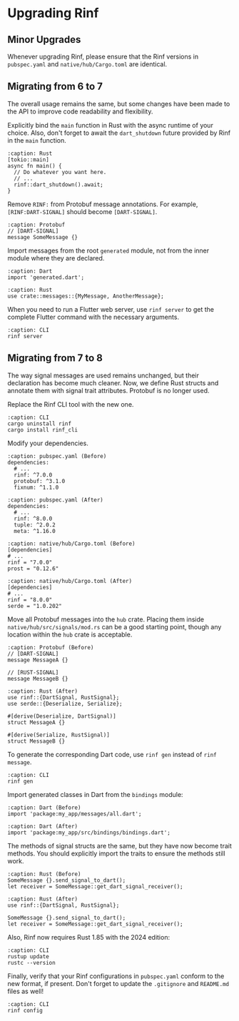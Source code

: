# Upgrading Rinf

## Minor Upgrades

Whenever upgrading Rinf, please ensure that the Rinf versions in `pubspec.yaml` and `native/hub/Cargo.toml` are identical.

## Migrating from 6 to 7

The overall usage remains the same, but some changes have been made to the API to improve code readability and flexibility.

Explicitly bind the `main` function in Rust with the async runtime of your choice. Also, don't forget to await the `dart_shutdown` future provided by Rinf in the `main` function.

```{code-block} rust
:caption: Rust
[tokio::main]
async fn main() {
  // Do whatever you want here.
  // ...
  rinf::dart_shutdown().await;
}
```

Remove `RINF:` from Protobuf message annotations. For example, `[RINF:DART-SIGNAL]` should become `[DART-SIGNAL]`.

```{code-block} proto
:caption: Protobuf
// [DART-SIGNAL]
message SomeMessage {}
```

Import messages from the root `generated` module, not from the inner module where they are declared.

```{code-block} dart
:caption: Dart
import 'generated.dart';
```

```{code-block} rust
:caption: Rust
use crate::messages::{MyMessage, AnotherMessage};
```

When you need to run a Flutter web server, use `rinf server` to get the complete Flutter command with the necessary arguments.

```{code-block} shell
:caption: CLI
rinf server
```

## Migrating from 7 to 8

The way signal messages are used remains unchanged, but their declaration has become much cleaner. Now, we define Rust structs and annotate them with signal trait attributes. Protobuf is no longer used.

Replace the Rinf CLI tool with the new one.

```{code-block} shell
:caption: CLI
cargo uninstall rinf
cargo install rinf_cli
```

Modify your dependencies.

```{code-block} yaml
:caption: pubspec.yaml (Before)
dependencies:
  # ...
  rinf: ^7.0.0
  protobuf: ^3.1.0
  fixnum: ^1.1.0
```

```{code-block} yaml
:caption: pubspec.yaml (After)
dependencies:
  # ...
  rinf: ^8.0.0
  tuple: ^2.0.2
  meta: ^1.16.0
```

```{code-block} toml
:caption: native/hub/Cargo.toml (Before)
[dependencies]
# ...
rinf = "7.0.0"
prost = "0.12.6"
```

```{code-block} toml
:caption: native/hub/Cargo.toml (After)
[dependencies]
# ...
rinf = "8.0.0"
serde = "1.0.202"
```

Move all Protobuf messages into the `hub` crate. Placing them inside `native/hub/src/signals/mod.rs` can be a good starting point, though any location within the `hub` crate is acceptable.

```{code-block} proto
:caption: Protobuf (Before)
// [DART-SIGNAL]
message MessageA {}

// [RUST-SIGNAL]
message MessageB {}
```

```{code-block} rust
:caption: Rust (After)
use rinf::{DartSignal, RustSignal};
use serde::{Deserialize, Serialize};

#[derive(Deserialize, DartSignal)]
struct MessageA {}

#[derive(Serialize, RustSignal)]
struct MessageB {}
```

To generate the corresponding Dart code, use `rinf gen` instead of `rinf message`.

```{code-block} shell
:caption: CLI
rinf gen
```

Import generated classes in Dart from the `bindings` module:

```{code-block} dart
:caption: Dart (Before)
import 'package:my_app/messages/all.dart';
```

```{code-block} dart
:caption: Dart (After)
import 'package:my_app/src/bindings/bindings.dart';
```

The methods of signal structs are the same, but they have now become trait methods. You should explicitly import the traits to ensure the methods still work.

```{code-block} rust
:caption: Rust (Before)
SomeMessage {}.send_signal_to_dart();
let receiver = SomeMessage::get_dart_signal_receiver();
```

```{code-block} rust
:caption: Rust (After)
use rinf::{DartSignal, RustSignal};

SomeMessage {}.send_signal_to_dart();
let receiver = SomeMessage::get_dart_signal_receiver();
```

Also, Rinf now requires Rust 1.85 with the 2024 edition:

```{code-block} shell
:caption: CLI
rustup update
rustc --version
```

Finally, verify that your Rinf configurations in `pubspec.yaml` conform to the new format, if present. Don't forget to update the `.gitignore` and `README.md` files as well!

```{code-block} shell
:caption: CLI
rinf config
```
